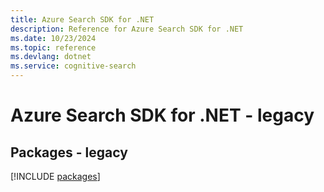 ```yaml
---
title: Azure Search SDK for .NET
description: Reference for Azure Search SDK for .NET
ms.date: 10/23/2024
ms.topic: reference
ms.devlang: dotnet
ms.service: cognitive-search
---
```

# Azure Search SDK for .NET - legacy
## Packages - legacy
[!INCLUDE [packages](search-index.md)]